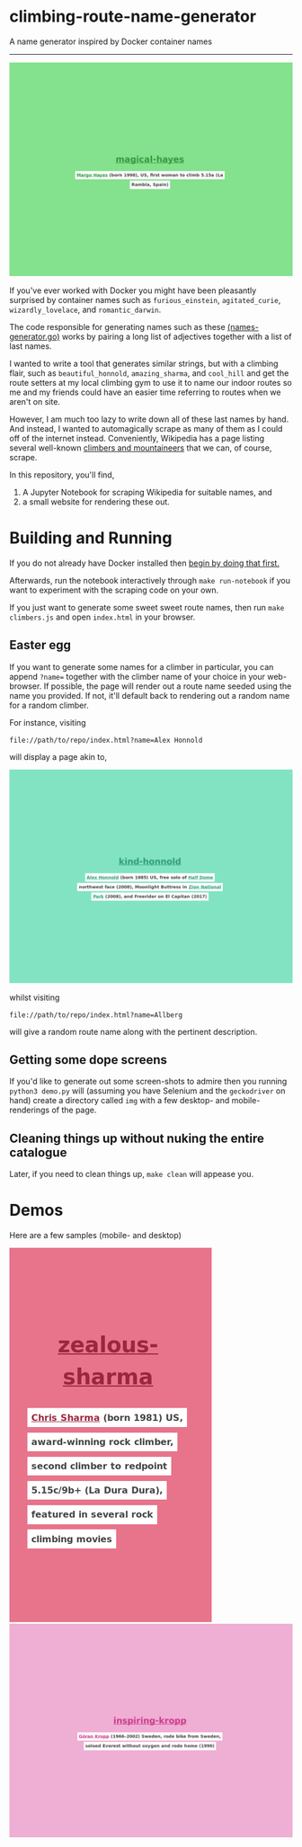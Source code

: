 # climbing-route-name-generator

A name generator inspired by Docker container names

---

![Hayes Desktop](./demo/hayes-desktop.png)

If you've ever worked with Docker you might have been pleasantly surprised by container names such as `furious_einstein`, `agitated_curie`, `wizardly_lovelace`, and `romantic_darwin`. 

The code responsible for generating names such as these [(names-generator.go)](https://github.com/moby/moby/blob/master/pkg/namesgenerator/names-generator.go) works by pairing a long list of adjectives together with a list of last names.

I wanted to write a tool that generates similar strings, but with a climbing flair, such as `beautiful_honnold`, `amazing_sharma`, and `cool_hill` and get the route setters at my local climbing gym to use it to name our indoor routes so me and my friends could have an easier time referring to routes when we aren't on site.

However, I am much too lazy to write down all of these last names by hand. And instead, I wanted to automagically scrape as many of them as I could off of the internet instead. Conveniently, Wikipedia has a page listing several well-known [climbers and mountaineers](https://en.wikipedia.org/wiki/List_of_climbers_and_mountaineers) that we can, of course, scrape.

In this repository, you'll find,

1. A Jupyter Notebook for scraping Wikipedia for suitable names, and
2. a small website for rendering these out.

# Building and Running

If you do not already have Docker installed then [begin by doing that first.](https://docs.docker.com/v17.12/install/)

Afterwards, run the notebook interactively through `make run-notebook` if you want to experiment with the scraping
code on your own.

If you just want to generate some sweet sweet route names, then run `make climbers.js` and open `index.html` in your
browser.

## Easter egg

If you want to generate some names for a climber in particular, you can append `?name=` together with the climber
name of your choice in your web-browser. If possible, the page will render out a route name seeded using the name
you provided. If not, it'll default back to rendering out a random name for a random climber.

For instance, visiting

```
file://path/to/repo/index.html?name=Alex Honnold
```

will display a page akin to,

![Alex Honnold](./demo/alex-honnold-desktop.png)

whilst visiting

```
file://path/to/repo/index.html?name=Allberg
```

will give a random route name along with the pertinent description.

## Getting some dope screens

If you'd like to generate out some screen-shots to admire then you running `python3 demo.py` will (assuming
you have Selenium and the `geckodriver` on hand) create a directory called `img` with a few desktop- and 
mobile-renderings of the page.

## Cleaning things up without nuking the entire catalogue

Later, if you need to clean things up, `make clean` will appease you.

# Demos

Here are a few samples (mobile- and desktop)

![Sharma Mobile](./demo/sharma-mobile.png)
![Kropp Desktop](./demo/kropp-desktop.png)
